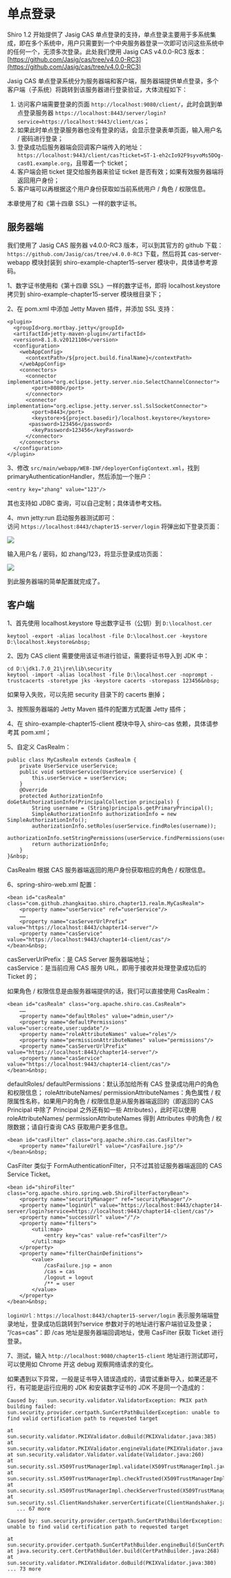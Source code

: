 # 单点登录

Shiro 1.2 开始提供了 Jasig CAS 单点登录的支持，单点登录主要用于多系统集成，即在多个系统中，用户只需要到一个中央服务器登录一次即可访问这些系统中的任何一个，无须多次登录。此处我们使用 Jasig CAS v4.0.0-RC3 版本：  
[https://github.com/Jasig/cas/tree/v4.0.0-RC3](https://github.com/Jasig/cas/tree/v4.0.0-RC3)  

Jasig CAS 单点登录系统分为服务器端和客户端，服务器端提供单点登录，多个客户端（子系统）将跳转到该服务器进行登录验证，大体流程如下：  

1. 访问客户端需要登录的页面 `http://localhost:9080/client/`，此时会跳到单点登录服务器 `https://localhost:8443/server/login?service=https://localhost:9443/client/cas`；
2. 如果此时单点登录服务器也没有登录的话，会显示登录表单页面，输入用户名 / 密码进行登录；
3. 登录成功后服务器端会回调客户端传入的地址：`https://localhost:9443/client/cas?ticket=ST-1-eh2cIo92F9syvoMs5DOg-cas01.example.org`，且带着一个 ticket；
4. 客户端会把 ticket 提交给服务器来验证 ticket 是否有效；如果有效服务器端将返回用户身份；
5. 客户端可以再根据这个用户身份获取如当前系统用户 / 角色 / 权限信息。
 
本章使用了和《第十四章 SSL》一样的数字证书。

## 服务器端  

我们使用了 Jasig CAS 服务器 v4.0.0-RC3 版本，可以到其官方的 github 下载：`https://github.com/Jasig/cas/tree/v4.0.0-RC3` 下载，然后将其 cas-server-webapp 模块封装到 shiro-example-chapter15-server 模块中，具体请参考源码。

1、数字证书使用和《第十四章 SSL》一样的数字证书，即将 localhost.keystore 拷贝到 shiro-example-chapter15-server 模块根目录下；
 
2、在 pom.xml 中添加 Jetty Maven 插件，并添加 SSL 支持：

```
<plugin>
  <groupId>org.mortbay.jetty</groupId>
  <artifactId>jetty-maven-plugin</artifactId>
  <version>8.1.8.v20121106</version>
  <configuration>
    <webAppConfig>
      <contextPath>/${project.build.finalName}</contextPath>
    </webAppConfig>
    <connectors>
      <connector implementation="org.eclipse.jetty.server.nio.SelectChannelConnector">
        <port>8080</port>
      </connector>
      <connector implementation="org.eclipse.jetty.server.ssl.SslSocketConnector">
        <port>8443</port>
        <keystore>${project.basedir}/localhost.keystore</keystore>
       <password>123456</password>
        <keyPassword>123456</keyPassword>
      </connector>
    </connectors>
  </configuration>
</plugin>
```

3、修改 `src/main/webapp/WEB-INF/deployerConfigContext.xml`，找到 primaryAuthenticationHandler，然后添加一个账户：  

`<entry key="zhang" value="123"/>`

其也支持如 JDBC 查询，可以自己定制；具体请参考文档。  

4、mvn jetty:run 启动服务器测试即可：  
访问 `https://localhost:8443/chapter15-server/login` 将弹出如下登录页面：  

![](images/17.png)

输入用户名 / 密码，如 zhang/123，将显示登录成功页面：  

![](images/18.png)

到此服务器端的简单配置就完成了。  

## 客户端  

1、首先使用 localhost.keystore 导出数字证书（公钥）到 `D:\localhost.cer`  

`keytool -export -alias localhost -file D:\localhost.cer -keystore D:\localhost.keystore&nbsp;`

2、因为 CAS client 需要使用该证书进行验证，需要将证书导入到 JDK 中：  

```
cd D:\jdk1.7.0_21\jre\lib\security
keytool -import -alias localhost -file D:\localhost.cer -noprompt -trustcacerts -storetype jks -keystore cacerts -storepass 123456&nbsp;
```

如果导入失败，可以先把 security 目录下的 cacerts 删掉；  

3、按照服务器端的 Jetty Maven 插件的配置方式配置 Jetty 插件；  
 
4、在 shiro-example-chapter15-client 模块中导入 shiro-cas 依赖，具体请参考其 pom.xml；   
 
5、自定义 CasRealm：  

```
public class MyCasRealm extends CasRealm {
    private UserService userService;
    public void setUserService(UserService userService) {
        this.userService = userService;
    }
    @Override
    protected AuthorizationInfo doGetAuthorizationInfo(PrincipalCollection principals) {
        String username = (String)principals.getPrimaryPrincipal();
        SimpleAuthorizationInfo authorizationInfo = new SimpleAuthorizationInfo();
        authorizationInfo.setRoles(userService.findRoles(username));
        authorizationInfo.setStringPermissions(userService.findPermissions(username));
        return authorizationInfo;
    }
}&nbsp;
```

CasRealm 根据 CAS 服务器端返回的用户身份获取相应的角色 / 权限信息。  

6、spring-shiro-web.xml 配置：  

```
<bean id="casRealm" class="com.github.zhangkaitao.shiro.chapter13.realm.MyCasRealm">
    <property name="userService" ref="userService"/>
    ……
    <property name="casServerUrlPrefix" value="https://localhost:8443/chapter14-server"/>
    <property name="casService" value="https://localhost:9443/chapter14-client/cas"/>
</bean>&nbsp;
```

casServerUrlPrefix：是 CAS Server 服务器端地址；  
casService：是当前应用 CAS 服务 URL，即用于接收并处理登录成功后的 Ticket 的；  

如果角色 / 权限信息是由服务器端提供的话，我们可以直接使用 CasRealm：  

```
<bean id="casRealm" class="org.apache.shiro.cas.CasRealm">
    ……
    <property name="defaultRoles" value="admin,user"/>
    <property name="defaultPermissions" value="user:create,user:update"/>
    <property name="roleAttributeNames" value="roles"/>
    <property name="permissionAttributeNames" value="permissions"/>
    <property name="casServerUrlPrefix" value="https://localhost:8443/chapter14-server"/>
    <property name="casService" value="https://localhost:9443/chapter14-client/cas"/>
</bean>&nbsp;
```

defaultRoles/ defaultPermissions：默认添加给所有 CAS 登录成功用户的角色和权限信息；
roleAttributeNames/ permissionAttributeNames：角色属性 / 权限属性名称，如果用户的角色 / 权限信息是从服务器端返回的（即返回的 CAS Principal 中除了 Principal 之外还有如一些 Attributes），此时可以使用 roleAttributeNames/ permissionAttributeNames 得到 Attributes 中的角色 / 权限数据；请自行查询 CAS 获取用户更多信息。  

```
<bean id="casFilter" class="org.apache.shiro.cas.CasFilter">
    <property name="failureUrl" value="/casFailure.jsp"/>
</bean>&nbsp;
```

CasFilter 类似于 FormAuthenticationFilter，只不过其验证服务器端返回的 CAS Service Ticket。

```
<bean id="shiroFilter" class="org.apache.shiro.spring.web.ShiroFilterFactoryBean">
    <property name="securityManager" ref="securityManager"/>
    <property name="loginUrl" value="https://localhost:8443/chapter14-server/login?service=https://localhost:9443/chapter14-client/cas"/>
    <property name="successUrl" value="/"/>
    <property name="filters">
        <util:map>
            <entry key="cas" value-ref="casFilter"/>
        </util:map>
    </property>
    <property name="filterChainDefinitions">
        <value>
            /casFailure.jsp = anon
            /cas = cas
            /logout = logout
            /** = user
        </value>
    </property>
</bean>&nbsp;
```

`loginUrl：https://localhost:8443/chapter15-server/login` 表示服务端端登录地址，登录成功后跳转到?service 参数对于的地址进行客户端验证及登录；  
“/cas=cas”：即 /cas 地址是服务器端回调地址，使用 CasFilter 获取 Ticket 进行登录。  

7、测试，输入 `http://localhost:9080/chapter15-client` 地址进行测试即可，可以使用如 Chrome 开这 debug 观察网络请求的变化。  

如果遇到以下异常，一般是证书导入错误造成的，请尝试重新导入，如果还是不行，有可能是运行应用的 JDK 和安装数字证书的 JDK 不是同一个造成的：  

```
Caused by:   sun.security.validator.ValidatorException: PKIX path building failed: sun.security.provider.certpath.SunCertPathBuilderException: unable to find valid certification path to requested target  

at sun.security.validator.PKIXValidator.doBuild(PKIXValidator.java:385)
at sun.security.validator.PKIXValidator.engineValidate(PKIXValidator.java:292)
at sun.security.validator.Validator.validate(Validator.java:260)
at sun.security.ssl.X509TrustManagerImpl.validate(X509TrustManagerImpl.java:326)
at sun.security.ssl.X509TrustManagerImpl.checkTrusted(X509TrustManagerImpl.java:231)
at sun.security.ssl.X509TrustManagerImpl.checkServerTrusted(X509TrustManagerImpl.java:126)
at sun.security.ssl.ClientHandshaker.serverCertificate(ClientHandshaker.java:1323)
   ... 67 more  

Caused by: sun.security.provider.certpath.SunCertPathBuilderException: unable to find valid certification path to requested target

at sun.security.provider.certpath.SunCertPathBuilder.engineBuild(SunCertPathBuilder.java:196)
at java.security.cert.CertPathBuilder.build(CertPathBuilder.java:268)
at sun.security.validator.PKIXValidator.doBuild(PKIXValidator.java:380)
... 73 more

```